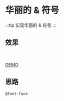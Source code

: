 # 华丽的 & 符号

:::tip
实现华丽的 & 符号
:::

## 效果

<br>
<types-6></types-6>

[DEMO](http://dabblet.com/gist/f9f078a639e5cad002d4)

## 思路

`@font-face`
